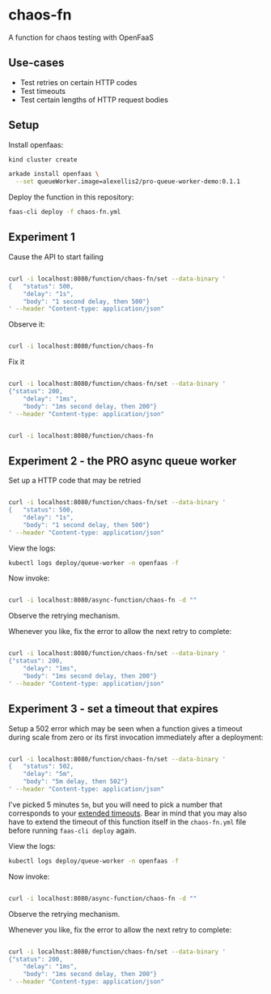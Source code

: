 # chaos-fn

A function for chaos testing with OpenFaaS

## Use-cases

* Test retries on certain HTTP codes
* Test timeouts
* Test certain lengths of HTTP request bodies

## Setup

Install openfaas:

```bash
kind cluster create

arkade install openfaas \
  --set queueWorker.image=alexellis2/pro-queue-worker-demo:0.1.1
```

Deploy the function in this repository:

```bash
faas-cli deploy -f chaos-fn.yml
```

## Experiment 1

Cause the API to start failing

```bash

curl -i localhost:8080/function/chaos-fn/set --data-binary '
{	"status": 500,
	"delay": "1s",
    "body": "1 second delay, then 500"}
' --header "Content-type: application/json"

```

Observe it:

```bash

curl -i localhost:8080/function/chaos-fn

```

Fix it


```bash

curl -i localhost:8080/function/chaos-fn/set --data-binary '
{"status": 200,
	"delay": "1ms",
    "body": "1ms second delay, then 200"}
' --header "Content-type: application/json"

```


```bash

curl -i localhost:8080/function/chaos-fn

```

## Experiment 2 - the PRO async queue worker

Set up a HTTP code that may be retried

```bash

curl -i localhost:8080/function/chaos-fn/set --data-binary '
{	"status": 500,
	"delay": "1s",
    "body": "1 second delay, then 500"}
' --header "Content-type: application/json"

```

View the logs:

```bash
kubectl logs deploy/queue-worker -n openfaas -f

```

Now invoke:

```bash

curl -i localhost:8080/async-function/chaos-fn -d ""

```

Observe the retrying mechanism.

Whenever you like, fix the error to allow the next retry to complete:

```bash

curl -i localhost:8080/function/chaos-fn/set --data-binary '
{"status": 200,
	"delay": "1ms",
    "body": "1ms second delay, then 200"}
' --header "Content-type: application/json"

```

## Experiment 3 - set a timeout that expires

Setup a 502 error which may be seen when a function gives a timeout during scale from zero or its first invocation immediately after a deployment:

```bash

curl -i localhost:8080/function/chaos-fn/set --data-binary '
{	"status": 502,
	"delay": "5m",
    "body": "5m delay, then 502"}
' --header "Content-type: application/json"

```

I've picked 5 minutes `5m`, but you will need to pick a number that corresponds to your [extended timeouts](https://docs.openfaas.com/tutorials/expanded-timeouts/). Bear in mind that you may also have to extend the timeout of this function itself in the `chaos-fn.yml` file before running `faas-cli deploy` again.

View the logs:

```bash
kubectl logs deploy/queue-worker -n openfaas -f

```

Now invoke:

```bash

curl -i localhost:8080/async-function/chaos-fn -d ""

```

Observe the retrying mechanism.

Whenever you like, fix the error to allow the next retry to complete:

```bash

curl -i localhost:8080/function/chaos-fn/set --data-binary '
{"status": 200,
	"delay": "1ms",
    "body": "1ms second delay, then 200"}
' --header "Content-type: application/json"

```

